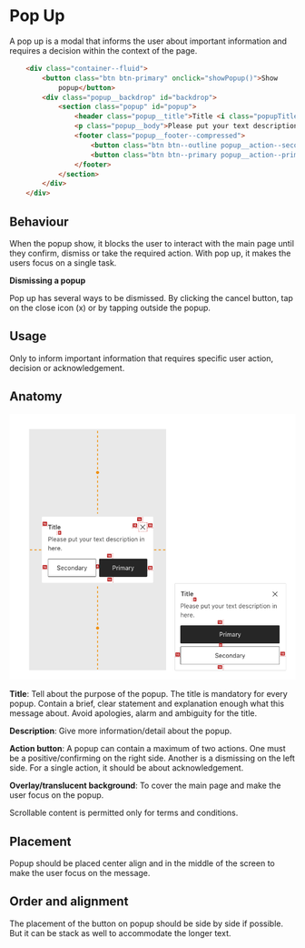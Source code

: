 # Pop Up
A pop up is a modal that informs the user about important information and requires a decision within the context of the page. 

```html
    <div class="container--fluid">
        <button class="btn btn-primary" onclick="showPopup()">Show
            popup</button>
        <div class="popup__backdrop" id="backdrop">
            <section class="popup" id="popup">
                <header class="popup__title">Title <i class="popupTitle__dismiss" onclick="hidePopup()"></i></header>
                <p class="popup__body">Please put your text description in here.</p>
                <footer class="popup__footer--compressed">
                    <button class="btn btn--outline popup__action--secondary" onclick="hidePopup()">Secondary</button>
                    <button class="btn btn--primary popup__action--primary" onclick="hidePopup()">Primary</button>
                </footer>
            </section>
        </div>
    </div>
```

## Behaviour
When the popup show, it blocks the user to interact with the main page until they confirm, dismiss or take the required action. With pop up, it makes the users focus on a single task. 

**Dismissing a popup**

Pop up has several ways to be dismissed. By clicking the cancel button, tap on the close icon (x) or by tapping outside the popup. 

## Usage
Only to inform important information that requires specific user action, decision or acknowledgement. 

## Anatomy


![Popup Specification.png](img/popup/Popupspec.png)

**Title**: Tell about the purpose of the popup. The title is mandatory for every popup. Contain a brief, clear statement and explanation enough what this message about. Avoid apologies, alarm and ambiguity for the title. 

**Description**: Give more information/detail about the popup. 

**Action button**: A popup can contain a maximum of two actions. One must be a positive/confirming on the right side. Another is a dismissing on the left side. For a single action, it should be about acknowledgement. 

**Overlay/translucent background**: To cover the main page and make the user focus on the popup. 

Scrollable content is permitted only for terms and conditions.

## Placement 
Popup should be placed center align and in the middle of the screen to make the user focus on the message. 

## Order and alignment
The placement of the button on popup should be side by side if possible. But it can be stack as well to accommodate the longer text. 
